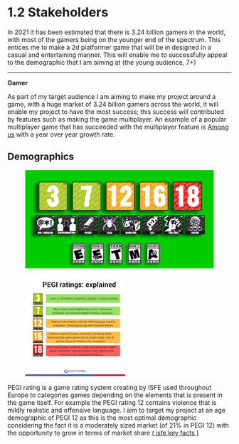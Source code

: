 # 1.2 Stakeholders

In 2021 it has been estimated that there is 3.24 billion gamers in the world, with most of the gamers being on the younger end of the spectrum. This entices me to make a 2d platformer game that will be in designed in a casual and entertaining manner. This will enable me to successfully appeal to the demographic that I am aiming at (the young audience, 7+)

****

**Gamer**&#x20;

As part of my target audience I am aiming to make my project around a game, with a huge market of 3.24 billion gamers  across the world, it will enable my project to have the most success; this success will contributed by features such as making the game multiplayer. An example of a popular multiplayer game that has succeeded with the multiplayer feature is [Among us](../reference-page.md) with a year over year growth rate.



## Demographics



<figure><img src="../.gitbook/assets/image (1) (2) (1).png" alt=""><figcaption></figcaption></figure>



<figure><img src="../.gitbook/assets/image (2) (2) (1).png" alt=""><figcaption></figcaption></figure>

PEGI rating is a game rating system creating by ISFE used throughout Europe to categories   games depending on the elements that is present in the game itself. For example the PEGI rating 12 contains violence that is mildly realistic and offensive language. I aim to target my project at an age demographic of PEGI 12 as this is the most optimal demographic considering the fact it is a moderately sized market (of 21% in PEGI  12) with the opportunity to grow in terms of market share [( isfe key facts ) ](../reference-page.md)&#x20;





